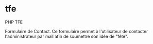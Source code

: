 tfe
===

PHP TFE

Formulaire de Contact.
Ce formulaire permet à l'utilisateur de contacter l'administrateur par mail afin de soumettre son idée de "fête".

